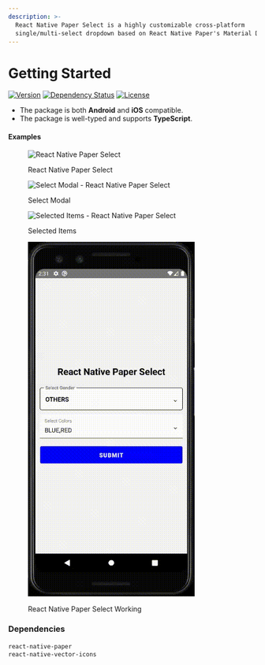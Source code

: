 ```yaml
---
description: >-
  React Native Paper Select is a highly customizable cross-platform
  single/multi-select dropdown based on React Native Paper's Material Design.
---
```


# Getting Started

[![Version](https://img.shields.io/npm/v/react-native-paper-select.svg)](https://www.npmjs.com/package/react-native-paper-select) [![Dependency Status](https://img.shields.io/npm/dt/react-native-paper-select.svg)](https://www.npmjs.com/package/react-native-paper-select) [![License](https://img.shields.io/npm/l/react-native-paper-select.svg)](https://www.npmjs.com/package/react-native-paper-select)  &#x20;

* The package is both **Android** and **iOS** compatible.
* The package is well-typed and supports **TypeScript**.

#### Examples

<div>

<figure><img src="demo1.png" alt="React Native Paper Select"><figcaption><p>React Native Paper Select</p></figcaption></figure>

 

<figure><img src="demo2.png" alt="Select Modal - React Native Paper Select"><figcaption><p>Select Modal</p></figcaption></figure>

 

<figure><img src="demo3.png" alt="Selected Items - React Native Paper Select"><figcaption><p>Selected Items</p></figcaption></figure>

 

<figure><img src=".gitbook/assets/screen-capture (2).gif" alt="Working - React Native Paper Select"><figcaption><p>React Native Paper Select Working</p></figcaption></figure>

</div>

### Dependencies

```
react-native-paper
react-native-vector-icons
```
